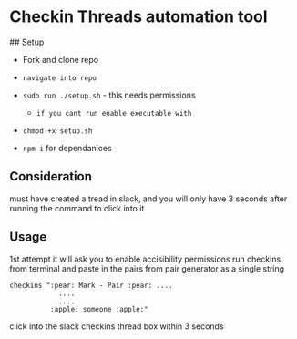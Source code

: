 # Checkin Threads automation tool

## Setup
- Fork and clone repo
- `navigate into repo`

- `sudo run ./setup.sh` - this needs permissions
  - `if you cant run enable executable with`
- `chmod +x setup.sh`
- `npm i` for dependanices

## Consideration

must have created a tread in slack, and you will only have 3 seconds after running the command to click into it

## Usage

1st attempt it will ask you to enable accisibility permissions
run checkins from terminal and paste in the pairs from pair generator as a single string

```
checkins ":pear: Mark - Pair :pear: ....
            ....
            ....
          :apple: someone :apple:"

```

click into the slack checkins thread box within 3 seconds
